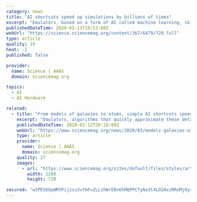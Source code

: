 ```yaml
---
category: news
title: "AI shortcuts speed up simulations by billions of times"
excerpt: "Emulators, based on a form of AI called machine learning, skip the laborious reproduction of nature ... When they were turbocharged with specialized graphical processing chips, they were between about 100,000 and 2 billion times faster than their simulations. That speedup isn't unusual for an emulator, but these were highly accurate: In ..."
publishedDateTime: 2020-02-13T19:53:00Z
webUrl: "https://science.sciencemag.org/content/367/6479/728.full"
type: article
quality: 19
heat: -1
published: false

provider:
  name: Science | AAAS
  domain: sciencemag.org

topics:
  - AI
  - AI Hardware

related:
  - title: "From models of galaxies to atoms, simple AI shortcuts speed up simulations by billions of times"
    excerpt: "Emulators, algorithms that quickly approximate these detailed simulations, offer a shortcut. Now, work posted online shows how artificial intelligence (AI) can easily produce accurate emulators that can accelerate simulations across all of science by billions of times. “This is a big deal,” says Donald Lucas, who runs climate simulations at ..."
    publishedDateTime: 2020-02-12T20:18:00Z
    webUrl: "https://www.sciencemag.org/news/2020/02/models-galaxies-atoms-simple-ai-shortcuts-speed-simulations-billions-times"
    type: article
    provider:
      name: Science | AAAS
      domain: sciencemag.org
    quality: 27
    images:
      - url: "https://www.sciencemag.org/sites/default/files/styles/article_main_large/public/ca_0214NID_NASA_Aerosol_Model_online.jpg?itok=5lj-sjva"
        width: 1280
        height: 720

secured: "w3PES6OpWRhPijzsu3vYAFvZLLzhWrEBv6hMQPPCTyNs3t4LO2AxzRRoMj0yxqEpmgyK96J25BcpoZC+7GWUMgURsLDRSO9Tbz6P2rTXkOkLcg/+cyoZiq3n4V9rPfCjcl1qGHM3NGdoFPnViY314xxnMpaaRGL4q6HZ7glxmQ9iKuAUbwhJHJPaGVbKOvEojODnKmMbsnDUO9fmdN8L6YEwfhb/vWEVvTaS+DUwJWfuV7m1oGIpePdfwvHFemNGc+hDynqD61jog8OrbCxNZnqQJoMC5qK+GcDqTUlxsTiGBu/9LPOusIvftS3WT2iI;6jK8eQ9B0JCLrCQlfFi91A=="
---
```


